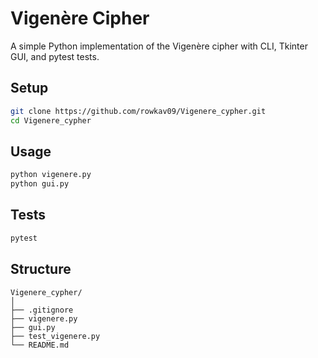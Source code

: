 # Vigenère Cipher

A simple Python implementation of the Vigenère cipher with CLI, Tkinter GUI, and pytest tests.
## Setup
```bash
git clone https://github.com/rowkav09/Vigenere_cypher.git
cd Vigenere_cypher
```

## Usage
```bash
python vigenere.py      
python gui.py           
```

## Tests
```bash
pytest
```

## Structure
```
Vigenere_cypher/
│
├── .gitignore
├── vigenere.py
├── gui.py           
├── test_vigenere.py
└── README.md         

